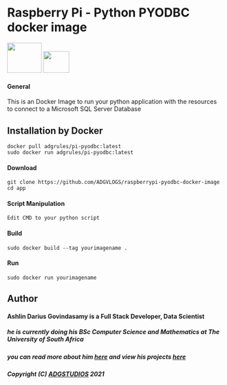 # Raspberry Pi - Python PYODBC docker image 

<img src="https://user-images.githubusercontent.com/45560312/128073592-e23f6f44-575f-4701-a4b1-2740c7b25642.png" width="80" height="70"> <img src="https://user-images.githubusercontent.com/45560312/128073753-3c84a85e-8de4-4693-97ac-3cc462a18547.png" width="60" height="50">

#### General

This is an Docker Image to run your python application with the resources to connect to a Microsoft SQL Server Database




## Installation by Docker 
````
docker pull adgrules/pi-pyodbc:latest
sudo docker run adgrules/pi-pyodbc:latest
````

#### Download
````
git clone https://github.com/ADGVLOGS/raspberrypi-pyodbc-docker-image
cd app 
````

#### Script Manipulation
````
Edit CMD to your python script
````

#### Build
````
sudo docker build --tag yourimagename .
````

#### Run
````
sudo docker run yourimagename
````

## Author

#### Ashlin Darius Govindasamy is a Full Stack Developer, Data Scientist 
##### he is currently doing his BSc Computer Science and Mathematics at The University of South Africa
##### you can read more about him [here](https://www.linkedin.com/in/ashlin-darius-govindasamy-4a85a0159/) and view his projects [here](https://github.com/ADGVLOGS)

##### Copyright (C) [ADGSTUDIOS](https://adgstudios.co.za) 2021


